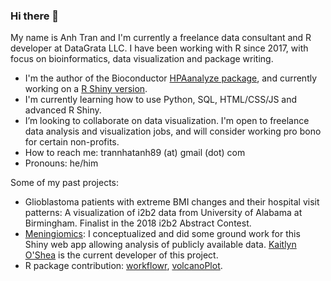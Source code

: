 ### Hi there 👋
My name is Anh Tran and I'm currently a freelance data consultant and R developer at DataGrata LLC. I have been working with R since 2017, with focus on bioinformatics, data visualization and package writing.

- I'm the author of the Bioconductor [HPAanalyze package](https://github.com/trannhatanh89/HPAanalyze), and currently working on a [R Shiny version](https://github.com/anhtr/HPAanalyzeShiny).
- I'm currently learning how to use Python, SQL, HTML/CSS/JS and advanced R Shiny.
- I’m looking to collaborate on data visualization. I'm open to freelance data analysis and visualization jobs, and will consider working pro bono for certain non-profits.
- How to reach me: trannhatanh89 (at) gmail (dot) com
- Pronouns: he/him

Some of my past projects:

- Glioblastoma patients with extreme BMI changes and their hospital visit patterns: A visualization of i2b2 data from University of Alabama at Birmingham. Finalist in the 2018 i2b2 Abstract Contest.
- [Meningiomics](http://meningiomics.northwestern.edu/): I conceptualized and did some ground work for this Shiny web app allowing analysis of publicly available data. [Kaitlyn O'Shea](https://github.com/kaitlu/MeningiOMICS) is the current developer of this project.
- R package contribution: [workflowr](https://github.com/jdblischak/workflowr), [volcanoPlot](https://github.com/SafetyGraphics/volcanoPlot).


<!--
**trannhatanh89/trannhatanh89** is a ✨ _special_ ✨ repository because its `README.md` (this file) appears on your GitHub profile.

Here are some ideas to get you started:

- 🔭 I’m currently working on ...
- 🌱 I’m currently learning ...
- 👯 I’m looking to collaborate on ...
- 🤔 I’m looking for help with ...
- 💬 Ask me about ...
- 📫 How to reach me: ...
- 😄 Pronouns: ...
- ⚡ Fun fact: ...
-->
